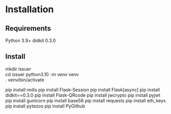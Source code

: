 # Installation

## Requirements

Python 3.9+
didkit 0.3.0

## Install

mkdir issuer  
cd issuer
python3.10 -m venv venv  
. venv/bin/activate  

pip install redis
pip install Flask-Session
pip install Flask[async]
pip install didkit==0.3.0
pip install  Flask-QRcode
pip install  jwcrypto
pip install  pyjwt
pip install  gunicorn
pip install base58
pip install requests
pip install eth_keys
pip install pytezos
pip install PyGithub
